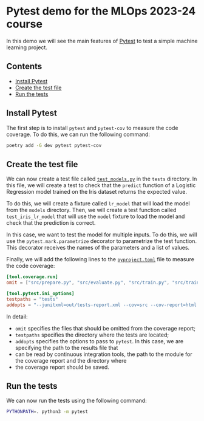# Pytest demo for the MLOps 2023-24 course <!-- omit in toc -->
In this demo we will see the main features of [Pytest](https://docs.pytest.org/en/latest/) to test a simple machine
learning project.

## Contents <!-- omit in toc -->
- [Install Pytest](#install-pytest)
- [Create the test file](#create-the-test-file)
- [Run the tests](#run-the-tests)

## Install Pytest
The first step is to install `pytest` and `pytest-cov` to measure the code coverage. To do this, we can run the
following command:
```bash
poetry add -G dev pytest pytest-cov
```

## Create the test file
We can now create a test file called [`test_models.py`](../tests/test_models.py) in the `tests` directory. In this file,
we will create a test to check that the `predict` function of a Logistic Regression model trained on the Iris dataset
returns the expected value.

To do this, we will create a fixture called `lr_model` that will load the model from the `models` directory. Then, we
will create a test function called `test_iris_lr_model` that will use the `model` fixture to load the model and check
that the prediction is correct.

In this case, we want to test the model for multiple inputs. To do this, we will use the `pytest.mark.parametrize`
decorator to parametrize the test function. This decorator receives the names of the parameters and a list of values.

Finally, we will add the following lines to the [`pyproject.toml`](../pyproject.toml) file to measure the code coverage:
```toml
[tool.coverage.run]
omit = ["src/prepare.py", "src/evaluate.py", "src/train.py", "src/train_api_demo_models.py"]

[tool.pytest.ini_options]
testpaths = "tests"
addopts = "--junitxml=out/tests-report.xml --cov=src --cov-report=html:out/coverage"
```

In detail:
- `omit` specifies the files that should be omitted from the coverage report;
- `testpaths` specifies the directory where the tests are located;
- `addopts` specifies the options to pass to `pytest`. In this case, we are specifying the path to the results file that
- can be read by continuous integration tools, the path to the module for the coverage report and the directory where
- the coverage report should be saved.

## Run the tests
We can now run the tests using the following command:
```bash
PYTHONPATH=. python3 -m pytest
```
